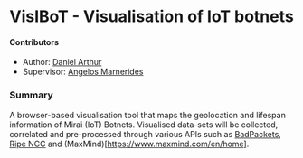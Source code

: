 # VisIBoT - Visualisation of IoT botnets

#### Contributors
- Author: [Daniel Arthur](mailto:2086380a@student.gla.ac.uk)
- Supervisor: [Angelos Marnerides](mailto:angelos.marnerides@glasgow.ac.uk)

### Summary
A browser-based visualisation tool that maps the geolocation and lifespan information of Mirai (IoT) Botnets.
Visualised data-sets will be collected, correlated and pre-processed through various APIs such as [BadPackets](https://docs.badpackets.net/), [Ripe NCC](https://www.ripe.net/) and (MaxMind)[https://www.maxmind.com/en/home].
